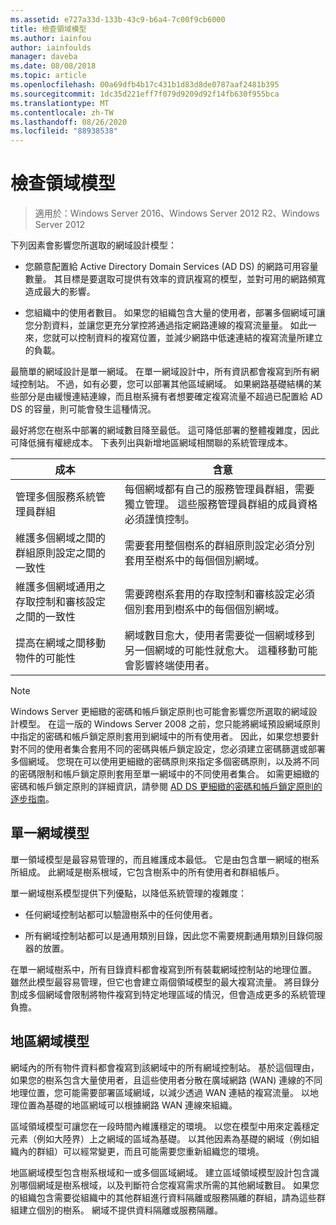 ```yaml
---
ms.assetid: e727a33d-133b-43c9-b6a4-7c00f9cb6000
title: 檢查領域模型
ms.author: iainfou
author: iainfoulds
manager: daveba
ms.date: 08/08/2018
ms.topic: article
ms.openlocfilehash: 00a69dfb4b17c431b1d83d8de0787aaf2481b395
ms.sourcegitcommit: 1dc35d221eff7f079d9209d92f14fb630f955bca
ms.translationtype: MT
ms.contentlocale: zh-TW
ms.lasthandoff: 08/26/2020
ms.locfileid: "88938538"
---
```

# <a name="reviewing-the-domain-models"></a>檢查領域模型

> 適用於：Windows Server 2016、Windows Server 2012 R2、Windows Server 2012

下列因素會影響您所選取的網域設計模型：

- 您願意配置給 Active Directory Domain Services (AD DS) 的網路可用容量數量。 其目標是要選取可提供有效率的資訊複寫的模型，並對可用的網路頻寬造成最大的影響。

- 您組織中的使用者數目。 如果您的組織包含大量的使用者，部署多個網域可讓您分割資料，並讓您更充分掌控將通過指定網路連線的複寫流量量。 如此一來，您就可以控制資料的複寫位置，並減少網路中低速連結的複寫流量所建立的負載。

最簡單的網域設計是單一網域。 在單一網域設計中，所有資訊都會複寫到所有網域控制站。 不過，如有必要，您可以部署其他區域網域。 如果網路基礎結構的某些部分是由緩慢連結連線，而且樹系擁有者想要確定複寫流量不超過已配置給 AD DS 的容量，則可能會發生這種情況。

最好將您在樹系中部署的網域數目降至最低。 這可降低部署的整體複雜度，因此可降低擁有權總成本。 下表列出與新增地區網域相關聯的系統管理成本。

| 成本     | 含意     |
| -------- | ---------------- |
| 管理多個服務系統管理員群組|每個網域都有自己的服務管理員群組，需要獨立管理。 這些服務管理員群組的成員資格必須謹慎控制。|
| 維護多個網域之間的群組原則設定之間的一致性 | 需要套用整個樹系的群組原則設定必須分別套用至樹系中的每個個別網域。 |
| 維護多個網域通用之存取控制和審核設定之間的一致性 | 需要跨樹系套用的存取控制和審核設定必須個別套用到樹系中的每個個別網域。 |
| 提高在網域之間移動物件的可能性 | 網域數目愈大，使用者需要從一個網域移到另一個網域的可能性就愈大。 這種移動可能會影響終端使用者。 |

> [!NOTE]
> Windows Server 更細緻的密碼和帳戶鎖定原則也可能會影響您所選取的網域設計模型。 在這一版的 Windows Server 2008 之前，您只能將網域預設網域原則中指定的密碼和帳戶鎖定原則套用到網域中的所有使用者。 因此，如果您想要針對不同的使用者集合套用不同的密碼與帳戶鎖定設定，您必須建立密碼篩選或部署多個網域。 您現在可以使用更細緻的密碼原則來指定多個密碼原則，以及將不同的密碼限制和帳戶鎖定原則套用至單一網域中的不同使用者集合。 如需更細緻的密碼和帳戶鎖定原則的詳細資訊，請參閱 [AD DS 更細緻的密碼和帳戶鎖定原則的逐步指南](/previous-versions/windows/it-pro/windows-server-2008-r2-and-2008/cc770842(v=ws.10))。

## <a name="single-domain-model"></a>單一網域模型

單一領域模型是最容易管理的，而且維護成本最低。 它是由包含單一網域的樹系所組成。 此網域是樹系根域，它包含樹系中的所有使用者和群組帳戶。

單一網域樹系模型提供下列優點，以降低系統管理的複雜度：

- 任何網域控制站都可以驗證樹系中的任何使用者。

- 所有網域控制站都可以是通用類別目錄，因此您不需要規劃通用類別目錄伺服器的放置。

在單一網域樹系中，所有目錄資料都會複寫到所有裝載網域控制站的地理位置。 雖然此模型最容易管理，但它也會建立兩個領域模型的最大複寫流量。 將目錄分割成多個網域會限制將物件複寫到特定地理區域的情況，但會造成更多的系統管理負擔。

## <a name="regional-domain-model"></a>地區網域模型

網域內的所有物件資料都會複寫到該網域中的所有網域控制站。 基於這個理由，如果您的樹系包含大量使用者，且這些使用者分散在廣域網路 (WAN) 連線的不同地理位置，您可能需要部署區域網域，以減少透過 WAN 連結的複寫流量。 以地理位置為基礎的地區網域可以根據網路 WAN 連線來組織。

區域領域模型可讓您在一段時間內維護穩定的環境。 以您在模型中用來定義穩定元素（例如大陸界）上之網域的區域為基礎。 以其他因素為基礎的網域（例如組織內的群組）可以經常變更，而且可能需要您重新組織您的環境。

地區網域模型包含樹系根域和一或多個區域網域。 建立區域領域模型設計包含識別哪個網域是樹系根域，以及判斷符合您複寫需求所需的其他網域數目。 如果您的組織包含需要從組織中的其他群組進行資料隔離或服務隔離的群組，請為這些群組建立個別的樹系。 網域不提供資料隔離或服務隔離。
